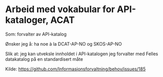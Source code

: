 # Arbeid med vokabular for API-kataloger, ACAT

Som: forvalter av API-katalog

Ønsker jeg å: ha noe à la DCAT-AP-NO og SKOS-AP-NO

Slik at: jeg kan utveksle innholdet i API-katalogen jeg forvalter med Felles datakatalog på en standardisert måte

Kilde: https://github.com/Informasjonsforvaltning/behov/issues/185
